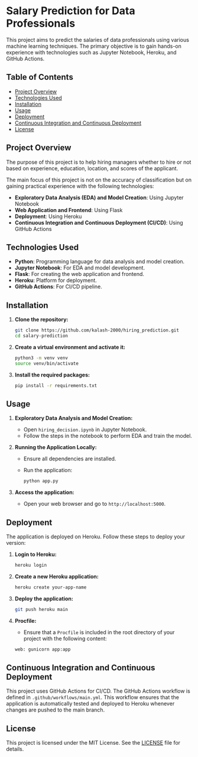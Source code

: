 # Salary Prediction for Data Professionals

This project aims to predict the salaries of data professionals using various machine learning techniques. The primary objective is to gain hands-on experience with technologies such as Jupyter Notebook, Heroku, and GitHub Actions.

## Table of Contents

- [Project Overview](#project-overview)
- [Technologies Used](#technologies-used)
- [Installation](#installation)
- [Usage](#usage)
- [Deployment](#deployment)
- [Continuous Integration and Continuous Deployment](#continuous-integration-and-continuous-deployment)
- [License](#license)

## Project Overview

The purpose of this project is to help hiring managers whether to hire or not based on experience, education, location, and scores of the applicant. 

The main focus of this project is not on the accuracy of classification but on gaining practical experience with the following technologies:

- **Exploratory Data Analysis (EDA) and Model Creation**: Using Jupyter Notebook
- **Web Application and Frontend**: Using Flask
- **Deployment**: Using Heroku
- **Continuous Integration and Continuous Deployment (CI/CD)**: Using GitHub Actions

## Technologies Used

- **Python**: Programming language for data analysis and model creation.
- **Jupyter Notebook**: For EDA and model development.
- **Flask**: For creating the web application and frontend.
- **Heroku**: Platform for deployment.
- **GitHub Actions**: For CI/CD pipeline.

## Installation

1. **Clone the repository:**

    ```bash
    git clone https://github.com/kalash-2000/hiring_prediction.git
    cd salary-prediction
    ```

2. **Create a virtual environment and activate it:**

    ```bash
    python3 -m venv venv
    source venv/bin/activate
    ```

3. **Install the required packages:**

    ```bash
    pip install -r requirements.txt
    ```

## Usage

1. **Exploratory Data Analysis and Model Creation:**
    - Open `hiring_decision.ipynb` in Jupyter Notebook.
    - Follow the steps in the notebook to perform EDA and train the model.

2. **Running the Application Locally:**
    - Ensure all dependencies are installed.
    - Run the application:

      ```bash
      python app.py
      ```

3. **Access the application:**
    - Open your web browser and go to `http://localhost:5000`.

## Deployment

The application is deployed on Heroku. Follow these steps to deploy your version:

1. **Login to Heroku:**

    ```bash
    heroku login
    ```

2. **Create a new Heroku application:**

    ```bash
    heroku create your-app-name
    ```

3. **Deploy the application:**

    ```bash
    git push heroku main
    ```

4. **Procfile:**
    - Ensure that a `Procfile` is included in the root directory of your project with the following content:

    ```bash
    web: gunicorn app:app 
    ```

## Continuous Integration and Continuous Deployment

This project uses GitHub Actions for CI/CD. The GitHub Actions workflow is defined in `.github/workflows/main.yml`. This workflow ensures that the application is automatically tested and deployed to Heroku whenever changes are pushed to the main branch.

## License

This project is licensed under the MIT License. See the [LICENSE](LICENSE) file for details.
